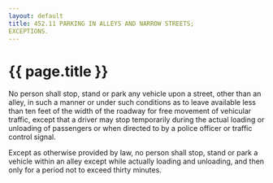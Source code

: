 ```yaml
---
layout: default 
title: 452.11 PARKING IN ALLEYS AND NARROW STREETS;
EXCEPTIONS.
---
```


{{ page.title }}
================

No person shall stop, stand or park any vehicle upon a street, other
than an alley, in such a manner or under such conditions as to leave
available less than ten feet of the width of the roadway for free
movement of vehicular traffic, except that a driver may stop temporarily
during the actual loading or unloading of passengers or when directed to
by a police officer or traffic control signal.

Except as otherwise provided by law, no person shall stop, stand or park
a vehicle within an alley except while actually loading and unloading,
and then only for a period not to exceed thirty minutes.
